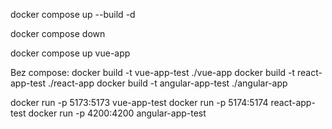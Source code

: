 docker compose up --build -d

docker compose down

docker compose up vue-app


Bez compose:
docker build -t vue-app-test ./vue-app
docker build -t react-app-test ./react-app
docker build -t angular-app-test ./angular-app

docker run -p 5173:5173 vue-app-test
docker run -p 5174:5174 react-app-test
docker run -p 4200:4200 angular-app-test

